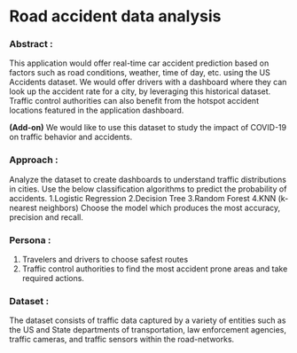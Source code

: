 # Road accident data analysis


### Abstract :
This application would offer real-time car accident prediction based on factors such as 
road conditions, weather, time of day, etc. using the US Accidents dataset.
We would offer drivers with a dashboard where they can look up the accident rate for a city,
by leveraging this historical dataset. Traffic control authorities can also benefit from the hotspot accident locations
featured in the application dashboard.

**(Add-on)** We would like to use this dataset to study the impact of COVID-19 on traffic behavior and accidents.

### Approach :
Analyze the dataset to create dashboards to understand traffic distributions in cities.
Use the below classification algorithms to predict the probability of accidents.
1.Logistic Regression 
2.Decision Tree
3.Random Forest
4.KNN (k- nearest neighbors)
Choose the model which produces the most accuracy, precision and recall.



### Persona :
1. Travelers and drivers to choose safest routes
2. Traffic control authorities to find the most accident prone areas and take required actions.


### Dataset : 
The dataset consists of traffic data captured by a variety of entities such as the US and State departments
of transportation, law enforcement agencies, traffic cameras, and traffic sensors within the road-networks.
